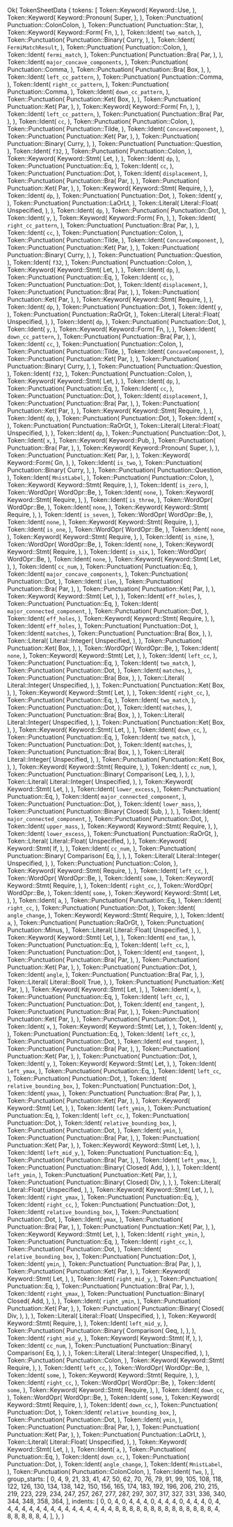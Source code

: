 Ok(
    TokenSheetData {
        tokens: [
            Token::Keyword(
                Keyword::Use,
            ),
            Token::Keyword(
                Keyword::Pronoun(
                    Super,
                ),
            ),
            Token::Punctuation(
                Punctuation::ColonColon,
            ),
            Token::Punctuation(
                Punctuation::Star,
            ),
            Token::Keyword(
                Keyword::Form(
                    Fn,
                ),
            ),
            Token::Ident(
                `two_match`,
            ),
            Token::Punctuation(
                Punctuation::Binary(
                    Curry,
                ),
            ),
            Token::Ident(
                `FermiMatchResult`,
            ),
            Token::Punctuation(
                Punctuation::Colon,
            ),
            Token::Ident(
                `fermi_match`,
            ),
            Token::Punctuation(
                Punctuation::Bra(
                    Par,
                ),
            ),
            Token::Ident(
                `major_concave_components`,
            ),
            Token::Punctuation(
                Punctuation::Comma,
            ),
            Token::Punctuation(
                Punctuation::Bra(
                    Box,
                ),
            ),
            Token::Ident(
                `left_cc_pattern`,
            ),
            Token::Punctuation(
                Punctuation::Comma,
            ),
            Token::Ident(
                `right_cc_pattern`,
            ),
            Token::Punctuation(
                Punctuation::Comma,
            ),
            Token::Ident(
                `down_cc_pattern`,
            ),
            Token::Punctuation(
                Punctuation::Ket(
                    Box,
                ),
            ),
            Token::Punctuation(
                Punctuation::Ket(
                    Par,
                ),
            ),
            Token::Keyword(
                Keyword::Form(
                    Fn,
                ),
            ),
            Token::Ident(
                `left_cc_pattern`,
            ),
            Token::Punctuation(
                Punctuation::Bra(
                    Par,
                ),
            ),
            Token::Ident(
                `cc`,
            ),
            Token::Punctuation(
                Punctuation::Colon,
            ),
            Token::Punctuation(
                Punctuation::Tilde,
            ),
            Token::Ident(
                `ConcaveComponent`,
            ),
            Token::Punctuation(
                Punctuation::Ket(
                    Par,
                ),
            ),
            Token::Punctuation(
                Punctuation::Binary(
                    Curry,
                ),
            ),
            Token::Punctuation(
                Punctuation::Question,
            ),
            Token::Ident(
                `f32`,
            ),
            Token::Punctuation(
                Punctuation::Colon,
            ),
            Token::Keyword(
                Keyword::Stmt(
                    Let,
                ),
            ),
            Token::Ident(
                `dp`,
            ),
            Token::Punctuation(
                Punctuation::Eq,
            ),
            Token::Ident(
                `cc`,
            ),
            Token::Punctuation(
                Punctuation::Dot,
            ),
            Token::Ident(
                `displacement`,
            ),
            Token::Punctuation(
                Punctuation::Bra(
                    Par,
                ),
            ),
            Token::Punctuation(
                Punctuation::Ket(
                    Par,
                ),
            ),
            Token::Keyword(
                Keyword::Stmt(
                    Require,
                ),
            ),
            Token::Ident(
                `dp`,
            ),
            Token::Punctuation(
                Punctuation::Dot,
            ),
            Token::Ident(
                `y`,
            ),
            Token::Punctuation(
                Punctuation::LaOrLt,
            ),
            Token::Literal(
                Literal::Float(
                    Unspecified,
                ),
            ),
            Token::Ident(
                `dp`,
            ),
            Token::Punctuation(
                Punctuation::Dot,
            ),
            Token::Ident(
                `y`,
            ),
            Token::Keyword(
                Keyword::Form(
                    Fn,
                ),
            ),
            Token::Ident(
                `right_cc_pattern`,
            ),
            Token::Punctuation(
                Punctuation::Bra(
                    Par,
                ),
            ),
            Token::Ident(
                `cc`,
            ),
            Token::Punctuation(
                Punctuation::Colon,
            ),
            Token::Punctuation(
                Punctuation::Tilde,
            ),
            Token::Ident(
                `ConcaveComponent`,
            ),
            Token::Punctuation(
                Punctuation::Ket(
                    Par,
                ),
            ),
            Token::Punctuation(
                Punctuation::Binary(
                    Curry,
                ),
            ),
            Token::Punctuation(
                Punctuation::Question,
            ),
            Token::Ident(
                `f32`,
            ),
            Token::Punctuation(
                Punctuation::Colon,
            ),
            Token::Keyword(
                Keyword::Stmt(
                    Let,
                ),
            ),
            Token::Ident(
                `dp`,
            ),
            Token::Punctuation(
                Punctuation::Eq,
            ),
            Token::Ident(
                `cc`,
            ),
            Token::Punctuation(
                Punctuation::Dot,
            ),
            Token::Ident(
                `displacement`,
            ),
            Token::Punctuation(
                Punctuation::Bra(
                    Par,
                ),
            ),
            Token::Punctuation(
                Punctuation::Ket(
                    Par,
                ),
            ),
            Token::Keyword(
                Keyword::Stmt(
                    Require,
                ),
            ),
            Token::Ident(
                `dp`,
            ),
            Token::Punctuation(
                Punctuation::Dot,
            ),
            Token::Ident(
                `y`,
            ),
            Token::Punctuation(
                Punctuation::RaOrGt,
            ),
            Token::Literal(
                Literal::Float(
                    Unspecified,
                ),
            ),
            Token::Ident(
                `dp`,
            ),
            Token::Punctuation(
                Punctuation::Dot,
            ),
            Token::Ident(
                `y`,
            ),
            Token::Keyword(
                Keyword::Form(
                    Fn,
                ),
            ),
            Token::Ident(
                `down_cc_pattern`,
            ),
            Token::Punctuation(
                Punctuation::Bra(
                    Par,
                ),
            ),
            Token::Ident(
                `cc`,
            ),
            Token::Punctuation(
                Punctuation::Colon,
            ),
            Token::Punctuation(
                Punctuation::Tilde,
            ),
            Token::Ident(
                `ConcaveComponent`,
            ),
            Token::Punctuation(
                Punctuation::Ket(
                    Par,
                ),
            ),
            Token::Punctuation(
                Punctuation::Binary(
                    Curry,
                ),
            ),
            Token::Punctuation(
                Punctuation::Question,
            ),
            Token::Ident(
                `f32`,
            ),
            Token::Punctuation(
                Punctuation::Colon,
            ),
            Token::Keyword(
                Keyword::Stmt(
                    Let,
                ),
            ),
            Token::Ident(
                `dp`,
            ),
            Token::Punctuation(
                Punctuation::Eq,
            ),
            Token::Ident(
                `cc`,
            ),
            Token::Punctuation(
                Punctuation::Dot,
            ),
            Token::Ident(
                `displacement`,
            ),
            Token::Punctuation(
                Punctuation::Bra(
                    Par,
                ),
            ),
            Token::Punctuation(
                Punctuation::Ket(
                    Par,
                ),
            ),
            Token::Keyword(
                Keyword::Stmt(
                    Require,
                ),
            ),
            Token::Ident(
                `dp`,
            ),
            Token::Punctuation(
                Punctuation::Dot,
            ),
            Token::Ident(
                `x`,
            ),
            Token::Punctuation(
                Punctuation::RaOrGt,
            ),
            Token::Literal(
                Literal::Float(
                    Unspecified,
                ),
            ),
            Token::Ident(
                `dp`,
            ),
            Token::Punctuation(
                Punctuation::Dot,
            ),
            Token::Ident(
                `x`,
            ),
            Token::Keyword(
                Keyword::Pub,
            ),
            Token::Punctuation(
                Punctuation::Bra(
                    Par,
                ),
            ),
            Token::Keyword(
                Keyword::Pronoun(
                    Super,
                ),
            ),
            Token::Punctuation(
                Punctuation::Ket(
                    Par,
                ),
            ),
            Token::Keyword(
                Keyword::Form(
                    Gn,
                ),
            ),
            Token::Ident(
                `is_two`,
            ),
            Token::Punctuation(
                Punctuation::Binary(
                    Curry,
                ),
            ),
            Token::Punctuation(
                Punctuation::Question,
            ),
            Token::Ident(
                `MnistLabel`,
            ),
            Token::Punctuation(
                Punctuation::Colon,
            ),
            Token::Keyword(
                Keyword::Stmt(
                    Require,
                ),
            ),
            Token::Ident(
                `is_zero`,
            ),
            Token::WordOpr(
                WordOpr::Be,
            ),
            Token::Ident(
                `none`,
            ),
            Token::Keyword(
                Keyword::Stmt(
                    Require,
                ),
            ),
            Token::Ident(
                `is_three`,
            ),
            Token::WordOpr(
                WordOpr::Be,
            ),
            Token::Ident(
                `none`,
            ),
            Token::Keyword(
                Keyword::Stmt(
                    Require,
                ),
            ),
            Token::Ident(
                `is_seven`,
            ),
            Token::WordOpr(
                WordOpr::Be,
            ),
            Token::Ident(
                `none`,
            ),
            Token::Keyword(
                Keyword::Stmt(
                    Require,
                ),
            ),
            Token::Ident(
                `is_one`,
            ),
            Token::WordOpr(
                WordOpr::Be,
            ),
            Token::Ident(
                `none`,
            ),
            Token::Keyword(
                Keyword::Stmt(
                    Require,
                ),
            ),
            Token::Ident(
                `is_nine`,
            ),
            Token::WordOpr(
                WordOpr::Be,
            ),
            Token::Ident(
                `none`,
            ),
            Token::Keyword(
                Keyword::Stmt(
                    Require,
                ),
            ),
            Token::Ident(
                `is_six`,
            ),
            Token::WordOpr(
                WordOpr::Be,
            ),
            Token::Ident(
                `none`,
            ),
            Token::Keyword(
                Keyword::Stmt(
                    Let,
                ),
            ),
            Token::Ident(
                `cc_num`,
            ),
            Token::Punctuation(
                Punctuation::Eq,
            ),
            Token::Ident(
                `major_concave_components`,
            ),
            Token::Punctuation(
                Punctuation::Dot,
            ),
            Token::Ident(
                `ilen`,
            ),
            Token::Punctuation(
                Punctuation::Bra(
                    Par,
                ),
            ),
            Token::Punctuation(
                Punctuation::Ket(
                    Par,
                ),
            ),
            Token::Keyword(
                Keyword::Stmt(
                    Let,
                ),
            ),
            Token::Ident(
                `eff_holes`,
            ),
            Token::Punctuation(
                Punctuation::Eq,
            ),
            Token::Ident(
                `major_connected_component`,
            ),
            Token::Punctuation(
                Punctuation::Dot,
            ),
            Token::Ident(
                `eff_holes`,
            ),
            Token::Keyword(
                Keyword::Stmt(
                    Require,
                ),
            ),
            Token::Ident(
                `eff_holes`,
            ),
            Token::Punctuation(
                Punctuation::Dot,
            ),
            Token::Ident(
                `matches`,
            ),
            Token::Punctuation(
                Punctuation::Bra(
                    Box,
                ),
            ),
            Token::Literal(
                Literal::Integer(
                    Unspecified,
                ),
            ),
            Token::Punctuation(
                Punctuation::Ket(
                    Box,
                ),
            ),
            Token::WordOpr(
                WordOpr::Be,
            ),
            Token::Ident(
                `none`,
            ),
            Token::Keyword(
                Keyword::Stmt(
                    Let,
                ),
            ),
            Token::Ident(
                `left_cc`,
            ),
            Token::Punctuation(
                Punctuation::Eq,
            ),
            Token::Ident(
                `two_match`,
            ),
            Token::Punctuation(
                Punctuation::Dot,
            ),
            Token::Ident(
                `matches`,
            ),
            Token::Punctuation(
                Punctuation::Bra(
                    Box,
                ),
            ),
            Token::Literal(
                Literal::Integer(
                    Unspecified,
                ),
            ),
            Token::Punctuation(
                Punctuation::Ket(
                    Box,
                ),
            ),
            Token::Keyword(
                Keyword::Stmt(
                    Let,
                ),
            ),
            Token::Ident(
                `right_cc`,
            ),
            Token::Punctuation(
                Punctuation::Eq,
            ),
            Token::Ident(
                `two_match`,
            ),
            Token::Punctuation(
                Punctuation::Dot,
            ),
            Token::Ident(
                `matches`,
            ),
            Token::Punctuation(
                Punctuation::Bra(
                    Box,
                ),
            ),
            Token::Literal(
                Literal::Integer(
                    Unspecified,
                ),
            ),
            Token::Punctuation(
                Punctuation::Ket(
                    Box,
                ),
            ),
            Token::Keyword(
                Keyword::Stmt(
                    Let,
                ),
            ),
            Token::Ident(
                `down_cc`,
            ),
            Token::Punctuation(
                Punctuation::Eq,
            ),
            Token::Ident(
                `two_match`,
            ),
            Token::Punctuation(
                Punctuation::Dot,
            ),
            Token::Ident(
                `matches`,
            ),
            Token::Punctuation(
                Punctuation::Bra(
                    Box,
                ),
            ),
            Token::Literal(
                Literal::Integer(
                    Unspecified,
                ),
            ),
            Token::Punctuation(
                Punctuation::Ket(
                    Box,
                ),
            ),
            Token::Keyword(
                Keyword::Stmt(
                    Require,
                ),
            ),
            Token::Ident(
                `cc_num`,
            ),
            Token::Punctuation(
                Punctuation::Binary(
                    Comparison(
                        Leq,
                    ),
                ),
            ),
            Token::Literal(
                Literal::Integer(
                    Unspecified,
                ),
            ),
            Token::Keyword(
                Keyword::Stmt(
                    Let,
                ),
            ),
            Token::Ident(
                `lower_excess`,
            ),
            Token::Punctuation(
                Punctuation::Eq,
            ),
            Token::Ident(
                `major_connected_component`,
            ),
            Token::Punctuation(
                Punctuation::Dot,
            ),
            Token::Ident(
                `lower_mass`,
            ),
            Token::Punctuation(
                Punctuation::Binary(
                    Closed(
                        Sub,
                    ),
                ),
            ),
            Token::Ident(
                `major_connected_component`,
            ),
            Token::Punctuation(
                Punctuation::Dot,
            ),
            Token::Ident(
                `upper_mass`,
            ),
            Token::Keyword(
                Keyword::Stmt(
                    Require,
                ),
            ),
            Token::Ident(
                `lower_excess`,
            ),
            Token::Punctuation(
                Punctuation::RaOrGt,
            ),
            Token::Literal(
                Literal::Float(
                    Unspecified,
                ),
            ),
            Token::Keyword(
                Keyword::Stmt(
                    If,
                ),
            ),
            Token::Ident(
                `cc_num`,
            ),
            Token::Punctuation(
                Punctuation::Binary(
                    Comparison(
                        Eq,
                    ),
                ),
            ),
            Token::Literal(
                Literal::Integer(
                    Unspecified,
                ),
            ),
            Token::Punctuation(
                Punctuation::Colon,
            ),
            Token::Keyword(
                Keyword::Stmt(
                    Require,
                ),
            ),
            Token::Ident(
                `left_cc`,
            ),
            Token::WordOpr(
                WordOpr::Be,
            ),
            Token::Ident(
                `some`,
            ),
            Token::Keyword(
                Keyword::Stmt(
                    Require,
                ),
            ),
            Token::Ident(
                `right_cc`,
            ),
            Token::WordOpr(
                WordOpr::Be,
            ),
            Token::Ident(
                `some`,
            ),
            Token::Keyword(
                Keyword::Stmt(
                    Let,
                ),
            ),
            Token::Ident(
                `a`,
            ),
            Token::Punctuation(
                Punctuation::Eq,
            ),
            Token::Ident(
                `right_cc`,
            ),
            Token::Punctuation(
                Punctuation::Dot,
            ),
            Token::Ident(
                `angle_change`,
            ),
            Token::Keyword(
                Keyword::Stmt(
                    Require,
                ),
            ),
            Token::Ident(
                `a`,
            ),
            Token::Punctuation(
                Punctuation::RaOrGt,
            ),
            Token::Punctuation(
                Punctuation::Minus,
            ),
            Token::Literal(
                Literal::Float(
                    Unspecified,
                ),
            ),
            Token::Keyword(
                Keyword::Stmt(
                    Let,
                ),
            ),
            Token::Ident(
                `end_tan`,
            ),
            Token::Punctuation(
                Punctuation::Eq,
            ),
            Token::Ident(
                `left_cc`,
            ),
            Token::Punctuation(
                Punctuation::Dot,
            ),
            Token::Ident(
                `end_tangent`,
            ),
            Token::Punctuation(
                Punctuation::Bra(
                    Par,
                ),
            ),
            Token::Punctuation(
                Punctuation::Ket(
                    Par,
                ),
            ),
            Token::Punctuation(
                Punctuation::Dot,
            ),
            Token::Ident(
                `angle`,
            ),
            Token::Punctuation(
                Punctuation::Bra(
                    Par,
                ),
            ),
            Token::Literal(
                Literal::Bool(
                    True,
                ),
            ),
            Token::Punctuation(
                Punctuation::Ket(
                    Par,
                ),
            ),
            Token::Keyword(
                Keyword::Stmt(
                    Let,
                ),
            ),
            Token::Ident(
                `x`,
            ),
            Token::Punctuation(
                Punctuation::Eq,
            ),
            Token::Ident(
                `left_cc`,
            ),
            Token::Punctuation(
                Punctuation::Dot,
            ),
            Token::Ident(
                `end_tangent`,
            ),
            Token::Punctuation(
                Punctuation::Bra(
                    Par,
                ),
            ),
            Token::Punctuation(
                Punctuation::Ket(
                    Par,
                ),
            ),
            Token::Punctuation(
                Punctuation::Dot,
            ),
            Token::Ident(
                `x`,
            ),
            Token::Keyword(
                Keyword::Stmt(
                    Let,
                ),
            ),
            Token::Ident(
                `y`,
            ),
            Token::Punctuation(
                Punctuation::Eq,
            ),
            Token::Ident(
                `left_cc`,
            ),
            Token::Punctuation(
                Punctuation::Dot,
            ),
            Token::Ident(
                `end_tangent`,
            ),
            Token::Punctuation(
                Punctuation::Bra(
                    Par,
                ),
            ),
            Token::Punctuation(
                Punctuation::Ket(
                    Par,
                ),
            ),
            Token::Punctuation(
                Punctuation::Dot,
            ),
            Token::Ident(
                `y`,
            ),
            Token::Keyword(
                Keyword::Stmt(
                    Let,
                ),
            ),
            Token::Ident(
                `left_ymax`,
            ),
            Token::Punctuation(
                Punctuation::Eq,
            ),
            Token::Ident(
                `left_cc`,
            ),
            Token::Punctuation(
                Punctuation::Dot,
            ),
            Token::Ident(
                `relative_bounding_box`,
            ),
            Token::Punctuation(
                Punctuation::Dot,
            ),
            Token::Ident(
                `ymax`,
            ),
            Token::Punctuation(
                Punctuation::Bra(
                    Par,
                ),
            ),
            Token::Punctuation(
                Punctuation::Ket(
                    Par,
                ),
            ),
            Token::Keyword(
                Keyword::Stmt(
                    Let,
                ),
            ),
            Token::Ident(
                `left_ymin`,
            ),
            Token::Punctuation(
                Punctuation::Eq,
            ),
            Token::Ident(
                `left_cc`,
            ),
            Token::Punctuation(
                Punctuation::Dot,
            ),
            Token::Ident(
                `relative_bounding_box`,
            ),
            Token::Punctuation(
                Punctuation::Dot,
            ),
            Token::Ident(
                `ymin`,
            ),
            Token::Punctuation(
                Punctuation::Bra(
                    Par,
                ),
            ),
            Token::Punctuation(
                Punctuation::Ket(
                    Par,
                ),
            ),
            Token::Keyword(
                Keyword::Stmt(
                    Let,
                ),
            ),
            Token::Ident(
                `left_mid_y`,
            ),
            Token::Punctuation(
                Punctuation::Eq,
            ),
            Token::Punctuation(
                Punctuation::Bra(
                    Par,
                ),
            ),
            Token::Ident(
                `left_ymax`,
            ),
            Token::Punctuation(
                Punctuation::Binary(
                    Closed(
                        Add,
                    ),
                ),
            ),
            Token::Ident(
                `left_ymin`,
            ),
            Token::Punctuation(
                Punctuation::Ket(
                    Par,
                ),
            ),
            Token::Punctuation(
                Punctuation::Binary(
                    Closed(
                        Div,
                    ),
                ),
            ),
            Token::Literal(
                Literal::Float(
                    Unspecified,
                ),
            ),
            Token::Keyword(
                Keyword::Stmt(
                    Let,
                ),
            ),
            Token::Ident(
                `right_ymax`,
            ),
            Token::Punctuation(
                Punctuation::Eq,
            ),
            Token::Ident(
                `right_cc`,
            ),
            Token::Punctuation(
                Punctuation::Dot,
            ),
            Token::Ident(
                `relative_bounding_box`,
            ),
            Token::Punctuation(
                Punctuation::Dot,
            ),
            Token::Ident(
                `ymax`,
            ),
            Token::Punctuation(
                Punctuation::Bra(
                    Par,
                ),
            ),
            Token::Punctuation(
                Punctuation::Ket(
                    Par,
                ),
            ),
            Token::Keyword(
                Keyword::Stmt(
                    Let,
                ),
            ),
            Token::Ident(
                `right_ymin`,
            ),
            Token::Punctuation(
                Punctuation::Eq,
            ),
            Token::Ident(
                `right_cc`,
            ),
            Token::Punctuation(
                Punctuation::Dot,
            ),
            Token::Ident(
                `relative_bounding_box`,
            ),
            Token::Punctuation(
                Punctuation::Dot,
            ),
            Token::Ident(
                `ymin`,
            ),
            Token::Punctuation(
                Punctuation::Bra(
                    Par,
                ),
            ),
            Token::Punctuation(
                Punctuation::Ket(
                    Par,
                ),
            ),
            Token::Keyword(
                Keyword::Stmt(
                    Let,
                ),
            ),
            Token::Ident(
                `right_mid_y`,
            ),
            Token::Punctuation(
                Punctuation::Eq,
            ),
            Token::Punctuation(
                Punctuation::Bra(
                    Par,
                ),
            ),
            Token::Ident(
                `right_ymax`,
            ),
            Token::Punctuation(
                Punctuation::Binary(
                    Closed(
                        Add,
                    ),
                ),
            ),
            Token::Ident(
                `right_ymin`,
            ),
            Token::Punctuation(
                Punctuation::Ket(
                    Par,
                ),
            ),
            Token::Punctuation(
                Punctuation::Binary(
                    Closed(
                        Div,
                    ),
                ),
            ),
            Token::Literal(
                Literal::Float(
                    Unspecified,
                ),
            ),
            Token::Keyword(
                Keyword::Stmt(
                    Require,
                ),
            ),
            Token::Ident(
                `left_mid_y`,
            ),
            Token::Punctuation(
                Punctuation::Binary(
                    Comparison(
                        Geq,
                    ),
                ),
            ),
            Token::Ident(
                `right_mid_y`,
            ),
            Token::Keyword(
                Keyword::Stmt(
                    If,
                ),
            ),
            Token::Ident(
                `cc_num`,
            ),
            Token::Punctuation(
                Punctuation::Binary(
                    Comparison(
                        Eq,
                    ),
                ),
            ),
            Token::Literal(
                Literal::Integer(
                    Unspecified,
                ),
            ),
            Token::Punctuation(
                Punctuation::Colon,
            ),
            Token::Keyword(
                Keyword::Stmt(
                    Require,
                ),
            ),
            Token::Ident(
                `left_cc`,
            ),
            Token::WordOpr(
                WordOpr::Be,
            ),
            Token::Ident(
                `some`,
            ),
            Token::Keyword(
                Keyword::Stmt(
                    Require,
                ),
            ),
            Token::Ident(
                `right_cc`,
            ),
            Token::WordOpr(
                WordOpr::Be,
            ),
            Token::Ident(
                `some`,
            ),
            Token::Keyword(
                Keyword::Stmt(
                    Require,
                ),
            ),
            Token::Ident(
                `down_cc`,
            ),
            Token::WordOpr(
                WordOpr::Be,
            ),
            Token::Ident(
                `some`,
            ),
            Token::Keyword(
                Keyword::Stmt(
                    Require,
                ),
            ),
            Token::Ident(
                `down_cc`,
            ),
            Token::Punctuation(
                Punctuation::Dot,
            ),
            Token::Ident(
                `relative_bounding_box`,
            ),
            Token::Punctuation(
                Punctuation::Dot,
            ),
            Token::Ident(
                `ymin`,
            ),
            Token::Punctuation(
                Punctuation::Bra(
                    Par,
                ),
            ),
            Token::Punctuation(
                Punctuation::Ket(
                    Par,
                ),
            ),
            Token::Punctuation(
                Punctuation::LaOrLt,
            ),
            Token::Literal(
                Literal::Float(
                    Unspecified,
                ),
            ),
            Token::Keyword(
                Keyword::Stmt(
                    Let,
                ),
            ),
            Token::Ident(
                `a`,
            ),
            Token::Punctuation(
                Punctuation::Eq,
            ),
            Token::Ident(
                `down_cc`,
            ),
            Token::Punctuation(
                Punctuation::Dot,
            ),
            Token::Ident(
                `angle_change`,
            ),
            Token::Ident(
                `MnistLabel`,
            ),
            Token::Punctuation(
                Punctuation::ColonColon,
            ),
            Token::Ident(
                `Two`,
            ),
        ],
        group_starts: [
            0,
            4,
            9,
            21,
            33,
            41,
            47,
            50,
            62,
            70,
            76,
            79,
            91,
            99,
            105,
            108,
            118,
            122,
            126,
            130,
            134,
            138,
            142,
            150,
            156,
            165,
            174,
            183,
            192,
            196,
            206,
            210,
            215,
            219,
            223,
            229,
            234,
            247,
            257,
            267,
            277,
            287,
            297,
            307,
            317,
            327,
            331,
            336,
            340,
            344,
            348,
            358,
            364,
        ],
        indents: [
            0,
            0,
            4,
            0,
            4,
            4,
            4,
            0,
            4,
            4,
            4,
            0,
            4,
            4,
            4,
            0,
            4,
            4,
            4,
            4,
            4,
            4,
            4,
            4,
            4,
            4,
            4,
            4,
            4,
            4,
            4,
            4,
            8,
            8,
            8,
            8,
            8,
            8,
            8,
            8,
            8,
            8,
            8,
            8,
            8,
            8,
            4,
            8,
            8,
            8,
            8,
            8,
            4,
        ],
    },
)